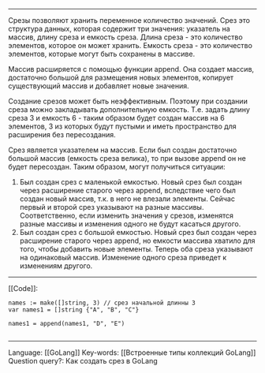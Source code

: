 ___
Срезы позволяют хранить переменное количество значений. Срез это структура данных, которая содержит три значения: указатель на массив, длину среза и емкость среза. Длина среза - это количество элементов, которое он может хранить. Емкость среза - это количество элементов, которые могут быть сохранены в массиве. 

Массив расширяется с помощью функции append. Она создает массив, достаточно большой для размещения новых элементов, копирует существующий массив и добавляет новые значения. 

Создание срезов может быть неэффективным. Поэтому при создании среза можно закладывать дополнительную емкость. Т.е. задать длину среза 3 и емкость 6 - таким образом будет создан массив на 6 элементов, 3 из которых будут пустыми и иметь пространство для расширения без пересоздания. 

Срез является указателем на массив. Если был создан достаточно большой массив (емкость среза велика), то при вызове append он не будет пересоздан. Таким образом, могут получиться ситуации:
1. Был создан срез с маленькой емкостью. Новый срез был создан через расширение старого через append, вследствие чего был создан новый массив, т.к. в него не влезали элементы. Сейчас первый и второй срез указывают на разные массивы. Соответственно, если изменить значения у срезов, изменятся разные массивы и изменения одного не будут касаться другого.
2. Был создан срез с большой емкостью. Новый срез был создан через расширение старого через append, но емкости массива хватило для того, чтобы добавить новые элементы. Теперь оба среза указывают на одинаковый массив. Изменение одного среза приведет к изменениям другого. 
___
[[Code]]:
```
names := make([]string, 3) // срез начальной длинны 3
var names1 = []string {"A", "B", "C"}

names1 = append(names1, "D", "E")


```
___
Language: [[GoLang]]
Key-words:  [[Встроенные типы коллекций GoLang]]
Question query?: Как создать срез в GoLang